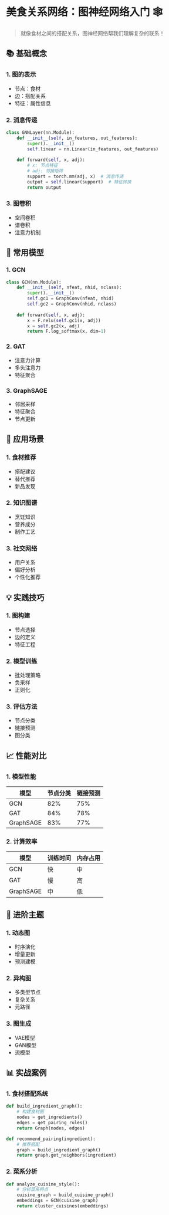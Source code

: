 # 美食关系网络：图神经网络入门 🕸️

> 就像食材之间的搭配关系，图神经网络帮我们理解复杂的联系！

## 📚 基础概念

### 1. 图的表示
- 节点：食材
- 边：搭配关系
- 特征：属性信息

### 2. 消息传递
```python
class GNNLayer(nn.Module):
    def __init__(self, in_features, out_features):
        super().__init__()
        self.linear = nn.Linear(in_features, out_features)
        
    def forward(self, x, adj):
        # x: 节点特征
        # adj: 邻接矩阵
        support = torch.mm(adj, x)  # 消息传递
        output = self.linear(support)  # 特征转换
        return output
```

### 3. 图卷积
- 空间卷积
- 谱卷积
- 注意力机制

## 🔧 常用模型

### 1. GCN
```python
class GCN(nn.Module):
    def __init__(self, nfeat, nhid, nclass):
        super().__init__()
        self.gc1 = GraphConv(nfeat, nhid)
        self.gc2 = GraphConv(nhid, nclass)
        
    def forward(self, x, adj):
        x = F.relu(self.gc1(x, adj))
        x = self.gc2(x, adj)
        return F.log_softmax(x, dim=1)
```

### 2. GAT
- 注意力计算
- 多头注意力
- 特征聚合

### 3. GraphSAGE
- 邻居采样
- 特征聚合
- 节点更新

## 🎯 应用场景

### 1. 食材推荐
- 搭配建议
- 替代推荐
- 新品发现

### 2. 知识图谱
- 烹饪知识
- 营养成分
- 制作工艺

### 3. 社交网络
- 用户关系
- 偏好分析
- 个性化推荐

## 💡 实践技巧

### 1. 图构建
- 节点选择
- 边的定义
- 特征工程

### 2. 模型训练
- 批处理策略
- 负采样
- 正则化

### 3. 评估方法
- 节点分类
- 链接预测
- 图分类

## 📈 性能对比

### 1. 模型性能
| 模型 | 节点分类 | 链接预测 |
|------|----------|----------|
| GCN | 82% | 75% |
| GAT | 84% | 78% |
| GraphSAGE | 83% | 77% |

### 2. 计算效率
| 模型 | 训练时间 | 内存占用 |
|------|----------|----------|
| GCN | 快 | 中 |
| GAT | 慢 | 高 |
| GraphSAGE | 中 | 低 |

## 🚀 进阶主题

### 1. 动态图
- 时序演化
- 增量更新
- 预测建模

### 2. 异构图
- 多类型节点
- 复杂关系
- 元路径

### 3. 图生成
- VAE模型
- GAN模型
- 流模型

## 📊 实战案例

### 1. 食材搭配系统
```python
def build_ingredient_graph():
    # 构建食材图
    nodes = get_ingredients()
    edges = get_pairing_rules()
    return Graph(nodes, edges)

def recommend_pairing(ingredient):
    # 推荐搭配
    graph = build_ingredient_graph()
    return graph.get_neighbors(ingredient)
```

### 2. 菜系分析
```python
def analyze_cuisine_style():
    # 分析菜系特点
    cuisine_graph = build_cuisine_graph()
    embeddings = GCN(cuisine_graph)
    return cluster_cuisines(embeddings)
``` 